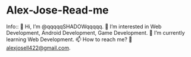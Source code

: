 # Alex-Jose-Read-me
Info:: 👋 Hi, I’m @qqqqqSHADOWqqqqq.
👀 I’m interested in Web Development, Android Development, Game Development.
🌱 I’m currently learning Web Development.
📫 How to reach me?
📧 alexjosell422@gmail.com.
